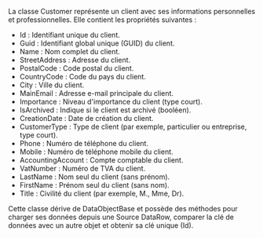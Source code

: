 La classe Customer représente un client avec ses informations personnelles et professionnelles. Elle contient les propriétés suivantes :

- Id : Identifiant unique du client.
- Guid : Identifiant global unique (GUID) du client.
- Name : Nom complet du client.
- StreetAddress : Adresse du client.
- PostalCode : Code postal du client.
- CountryCode : Code du pays du client.
- City : Ville du client.
- MainEmail : Adresse e-mail principale du client.
- Importance : Niveau d'importance du client (type court).
- IsArchived : Indique si le client est archivé (booléen).
- CreationDate : Date de création du client.
- CustomerType : Type de client (par exemple, particulier ou entreprise, type court).
- Phone : Numéro de téléphone du client.
- Mobile : Numéro de téléphone mobile du client.
- AccountingAccount : Compte comptable du client.
- VatNumber : Numéro de TVA du client.
- LastName : Nom seul du client (sans prénom).
- FirstName : Prénom seul du client (sans nom).
- Title : Civilité du client (par exemple, M., Mme, Dr).

Cette classe dérive de DataObjectBase et possède des méthodes pour charger ses données depuis une Source DataRow, comparer la clé de données avec un autre objet et obtenir sa clé unique (Id).